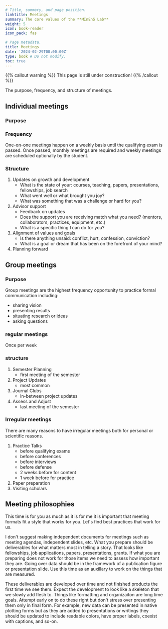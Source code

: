 ```yaml
---
# Title, summary, and page position.
linktitle: Meetings
summary: The core values of the **MInEnS Lab**
weight: 5
icon: book-reader
icon_pack: fas

# Page metadata.
title: Meetings
date: '2024-02-29T00:00:00Z'
type: book # Do not modify.
toc: true
---
```


{{% callout warning %}}
This page is still under construction!
{{% /callout %}}

The purpose, frequency, and structure of meetings. 

## Individual meetings

### Purpose


### Frequency 

One-on-one meetings happen on a weekly basis until the qualifying exam is passed. 
Once passed, monthly meetings are required and weekly meetings are scheduled optionally by the student.

### Structure
1. Updates on growth and development
    - What is the state of your: courses, teaching, papers, presentations, fellowships, job search
    - What went well or what brought you joy?
    - What was something that was a challenge or hard for you?
2. Advisor support
    - Feedback on updates
    - Does the support you are receiving match what you need? (mentors, collaborators, practices, equipment, etc.)
    - What is a specific thing I can do for you?
3. Alignment of values and goals
    - Is there anything unsaid: conflict, hurt, confession, conviction?
    - What is a goal or dream that has been on the forefront of your mind?
4. Planning forward

## Group meetings

### Purpose
Group meetings are the highest frequency opportunity to practice formal communication including: 

- sharing vision
- presenting results 
- situating research or ideas
- asking questions

### regular meetings
Once per week
### structure
1. Semester Planning
    - first meeting of the semester
2. Project Updates
    - most common
3. Journal Clubs
    - in-between project updates
4. Assess and Adjust
    - last meeting of the semester


### Irregular meetings

There are many reasons to have irregular meetings both for personal or scientific reasons. 
1. Practice Talks
    - before qualifying exams
    - before conferences
    - before interviews
    - before defense
    - 2 weeks before for content
    - 1 week before for practice
2. Paper preparation
3. Visiting scholars

## Meeting philosophies

This time is for you as much as it is for me it is important that meeting formats fit a style that works for you. 
Let's find best practices that work for us. 

I don't suggest making independent documents for meetings such as meeting agendas, independent slides, etc. What you prepare should be deliverables for what matters most in telling a story. That looks like fellowships, job applications, papers, presentations, grants. If what you are preparing does not work for those items we need to assess how important they are. Going over data should be in the framework of a publication figure or presentation slide. Use this time as an auxillary to work on the things that are measured. 

These deliverables are developed over time and not finished products the first time we see them. Expect the development to look like a skeleton that we slowly add flesh to. Things like formatting and organizaiton are long time goals. Attempt early on to do these right but don't stress over presenting them only in final form. For example, new data can be presented in native plotting forms but as they are added to presentations or writings they should be updated to include readable colors, have proper labels, coexist with captions, and so-on.

